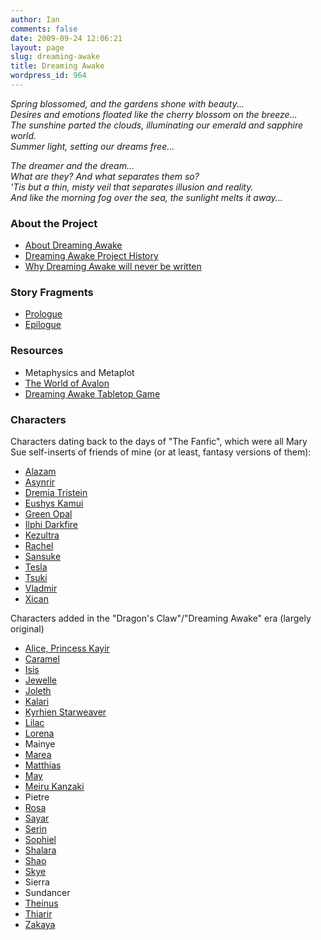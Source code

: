 ```yaml
---
author: Ian
comments: false
date: 2009-09-24 12:06:21
layout: page
slug: dreaming-awake
title: Dreaming Awake
wordpress_id: 964
---
```


<p><i>Spring blossomed, and the gardens shone with beauty...<br />
Desires and emotions floated like the cherry blossom on the breeze...<br />
The sunshine parted the clouds, illuminating our emerald and sapphire world.<br />
Summer light, setting our dreams free...</i></p>
<p><i>The dreamer and the dream...<br />
What are they? And what separates them so?<br />
&#039;Tis but a thin, misty veil that separates illusion and reality.<br />
And like the morning fog over the sea, the sunlight melts it away...</i></p>
<h3>About the Project</h3>
<ul><li><a href="../about-dreaming-awake">About Dreaming Awake</a></li>
<li><a href="../dreaming-awake-project-history">Dreaming Awake Project History</a></li>
<li><a href="/blog/dreaming-awake-time-to-stop-pretending">Why Dreaming Awake will never be written</a></li></ul>
<h3>Story Fragments</h3>
<ul><li><a href="../dreaming-awake-prologue">Prologue</a></li>
<li><a href="../dreaming-awake-epilogue">Epilogue</a></li></ul>

<h3>Resources</h3>
<ul><li>Metaphysics and Metaplot</li>
<li><a href="../the-world-of-avalon">The World of Avalon</a></li>
<li><a href="/rpgs/dreaming-awake-tabletop-game">Dreaming Awake Tabletop Game</a></li></ul>

<h3>Characters</h3>
<p>Characters dating back to the days of "The Fanfic", which were all Mary Sue self-inserts of friends of mine (or at least, fantasy versions of them):
<ul>
<li><a href="/fiction/characters/alazam">Alazam</a></li>
<li><a href="/fiction/characters/asynrir">Asynrir</a></li>
<li><a href="/fiction/characters/dremia">Dremia Tristein</a></li>
<li><a href="/fiction/characters/eushys">Eushys Kamui</a></li>
<li><a href="/fiction/characters/green-opal">Green Opal</a></li>
<li><a href="/fiction/characters/ilphi">Ilphi Darkfire</a></li>
<li><a href="/fiction/characters/kezultra">Kezultra</a></li>
<li><a href="/fiction/characters/rachel">Rachel</a></li>
<li><a href="/fiction/characters/sansuke">Sansuke</a></li>
<li><a href="/fiction/characters/tesla">Tesla</a></li>
<li><a href="/fiction/characters/tsuki">Tsuki</a></li>
<li><a href="/fiction/characters/vladmir">Vladmir</a></li>
<li><a href="/fiction/characters/xican">Xican</a></li>
</ul>

<p>Characters added in the "Dragon's Claw"/"Dreaming Awake" era (largely original)</p>
<ul>
<li><a href="/fiction/characters/alice-princess-kayir">Alice, Princess Kayir</a></li>
<li><a href="/fiction/characters/caramel">Caramel</a></li>
<li><a href="/fiction/characters/isis">Isis</a></li>
<li><a href="/fiction/characters/jewelle">Jewelle</a></li>
<li><a href="/fiction/characters/joleth">Joleth</a></li>
<li><a href="/fiction/characters/kalari">Kalari</a></li>
<li><a href="/fiction/characters/kyrhien-starweaver">Kyrhien Starweaver</a></li>
<li><a href="/fiction/characters/lilac">Lilac</a></li>
<li><a href="/fiction/characters/lorena">Lorena</a></li>
<li>Mainye</li>
<li><a href="/fiction/characters/marea">Marea</a></li>
<li><a href="/fiction/characters/matthias">Matthias</a></li>
<li><a href="/fiction/characters/may">May</a></li>
<li><a href="/fiction/characters/meiru-kanzaki">Meiru Kanzaki</a></li>
<li>Pietre</li>
<li><a href="/fiction/characters/rosa">Rosa</a></li>
<li><a href="/fiction/characters/sayar">Sayar</a></li>
<li><a href="/fiction/characters/serin">Serin</a></li>
<li><a href="/fiction/characters/sophiel">Sophiel</a></li>
<li><a href="/fiction/characters/shalara">Shalara</a></li>
<li><a href="/fiction/characters/shao">Shao</a></li>
<li><a href="/fiction/characters/skye">Skye</a></li>
<li>Sierra</li>
<li>Sundancer</li>
<li><a href="/fiction/characters/theinus">Theinus</a></li>
<li><a href="/fiction/characters/thiarir">Thiarir</a></li>
<li><a href="/fiction/characters/zakaya">Zakaya</a></li>
</ul>
